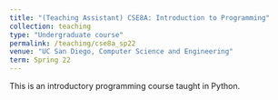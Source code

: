 ```yaml
---
title: "(Teaching Assistant) CSE8A: Introduction to Programming"
collection: teaching
type: "Undergraduate course"
permalink: /teaching/cse8a_sp22
venue: "UC San Diego, Computer Science and Engineering"
term: Spring 22
---
```


This is an introductory programming course taught in Python.

